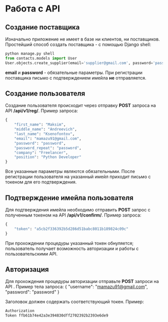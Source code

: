 # Работа с API
## Создание поставщика
Изначально приложение не имеет в базе ни клиентов, ни поставщиков. Простейший способ создать поставщика - с помощью Django shell:
```python
python manage.py shell
from contacts.models import User
User.objects.create_supplier(email='supplier@gmail.com', password='password')
```
**email** и **password** - обязательные параметры. При регистрации поставщика письмо с подтверждением имейла **не** отправляется.

## Создание пользователя
Создание пользователя происходит через отправку **POST** запроса на API **/api/v1/reg/**. Пример запроса:
```python
{
    "first_name": "Maksim",
    "middle_name": "Andreevich",
    "last_name": "Ksenofontov",
    "email": "mamazu91@gmail.com",
    "password": "password",
    "password_repeat": "password",
    "company": "Freelancer",
    "position": "Python Developer"
}
```
Все указанные параметры являются обязательными. После регистрации пользователя на указанный имейл приходит письмо с токеном для его подтверждения.

## Подтверждение имейла пользователя
Для подтверждения имейла необходимо отправить **POST** запрос с полученным токеном на API **/api/v1/confirm/**. Пример запроса:
```python
{
    "token": "a5cb2f336392b5d286d51babc8011b189824c09c"
}
```
При прохождении процедуры указанный токен обнуляется; пользователь получает возможность авторизации и работы с пользовательскими API.

## Авторизация
Для прохождения процедуры авторизации отправьте **POST** запроси на API . Пример тела запроса:
{
    "username": "mamazu91@gmail.com",
    "password": "password"
}

Заголовок должен содержать соответствующий токен. Пример:
```python
Authorization
Token ffb61b74e42a3e394830dff2702392b2393e6de9
```
